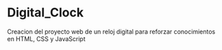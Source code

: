 # Digital_Clock
Creacion del proyecto web de un reloj digital para reforzar conocimientos en HTML, CSS y JavaScript
